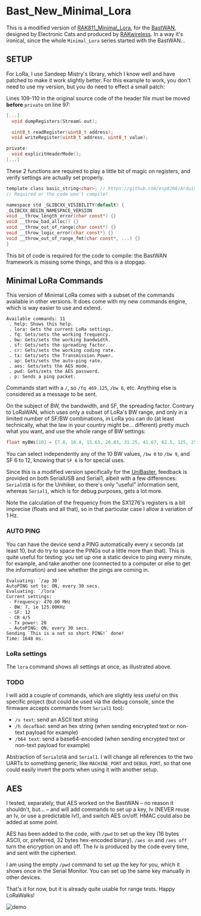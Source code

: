 # Bast_New_Minimal_Lora

This is a modified version of [RAK811_Minimal_Lora](https://github.com/Kongduino/RAK811_Minimal_Lora), for the [BastWAN](https://electroniccats.com/store/bastwan/), designed by Electronic Cats and produced by [RAKwireless](https://docs.rakwireless.com/Product-Categories/WisDuo/BastWAN/Quickstart/). In a way it's ironical, since the whole `Minimal_Lora` series started with the BastWAN...

## SETUP
For LoRa, I use Sandeep Mistry's library, which I know well and have patched to make it work slightly better. For this example to work, you don't need to use my version, but you do need to effect a small patch:

Lines 109-110 in the original source code of the header file must be moved **before** `private` on line 97:

```c
[...]
  void dumpRegisters(Stream& out);

  uint8_t readRegister(uint8_t address);
  void writeRegister(uint8_t address, uint8_t value);

private:
  void explicitHeaderMode();
[...]
```

These 2 functions are required to play a little bit of magic on registers, and verify settings are actually set properly.

```c
template class basic_string<char>; // https://github.com/esp8266/Arduino/issues/1136
// Required or the code won't compile!

namespace std _GLIBCXX_VISIBILITY(default) {
_GLIBCXX_BEGIN_NAMESPACE_VERSION
void __throw_length_error(char const*) {}
void __throw_bad_alloc() {}
void __throw_out_of_range(char const*) {}
void __throw_logic_error(char const*) {}
void __throw_out_of_range_fmt(char const*, ...) {}
}
```
This bit of code is required for the code to compile: the BastWAN framework is missing some things, and this is a stopgap.

## Minimal LoRa Commands

This version of Minimal LoRa comes with a subset of the commands available in other versions. It does come with my new commands engine, which is way easier to use and extend.

```
Available commands: 11
 . help: Shows this help.
 . lora: Gets the current LoRa settings.
 . fq: Gets/sets the working frequency.
 . bw: Gets/sets the working bandwidth.
 . sf: Gets/sets the spreading factor.
 . cr: Gets/sets the working coding rate.
 . tx: Gets/sets the Transmission Power.
 . ap: Gets/sets the auto-ping rate.
 . aes: Gets/sets the AES mode.
 . pwd: Gets/sets the AES password.
 . p: Sends a ping packet.
```

Commands start with a `/`, so `/fq 469.125`, `/bw 6`, etc. Anything else is considered as a message to be sent.

On the subject of BW, the bandwidth, and SF, the spreading factor. Contrary to LoRaWAN, which uses only a subset of LoRa's BW range, and only in a limited number of SF/BW combinations, in LoRa you can do (at least technically, what the law in your country might be... different) pretty much what you want, and use the whole range of BW settings:

```c
float myBWs[10] = {7.8, 10.4, 15.63, 20.83, 31.25, 41.67, 62.5, 125, 250, 500};
```

You can select independently any of the 10 BW values, `/bw 0` to `/bw 9`, and SF 6 to 12, knowing that `SF 6` is for special uses.

Since this is a modified version specifically for the [UniBaster](https://twitter.com/TheGrouchHK/status/1724690350978355290), feedback is provided on both SerialUSB and Serial1, albeit with a few differences: `SerialUSB` is for the Unihiker, so there's only "useful" information sent, whereas `Serial1`, which is for debug purposes, gets a lot more.

Note the calculation of the frequency from the SX1276's registers is a bit imprecise (floats and all that), so in that particular case I allow a variation of 1 Hz.

### AUTO PING

You can have the device send a PING automatically every x seconds (at least 10, but do try to space the PINGs out a little more than that). This is quite useful for testing: you set up one a static device to ping every minute, for example, and take another one (connected to a computer or else to get the information) and see whether the pings are coming in.

```
Evaluating: `/ap 30`
AutoPING set to: ON, every 30 secs.
Evaluating: `/lora`
Current settings:
 - Frequency: 470.00 MHz
 - BW: 7, ie 125.00KHz
 - SF: 12
 - CR 4/5
 - Tx power: 20
 - AutoPING: ON, every 30 secs.
Sending `This is a not so short PING!` done!
Time: 1648 ms.
```
### LoRa settings

The `lora` command shows all settings at once, as illustrated above.

### TODO

I will add a couple of commands, which are slightly less useful on this specific project (but could be used via the debug console, since the firmware accepts commands from `Serial1` too):

* `/s text`: send an ASCII text string
* `/h decafbad`: send an hex string (when sending encrypted text or non-text payload for example)
* `/b64 text`: send a base64-encoded (when sending encrypted text or non-text payload for example)

Abstraction of `SerialUSB` and `Serial1`. I will change all references to the two UARTs to something generic, like `MACHINE_PORT` and `DEBUG_PORT`, so that one could easily invert the ports when using it with another setup.

## AES

I tested, separately, that AES worked on the BastWAN – no reason it shouldn't, but... – and will add commands to set up a key, Iv (NEVER reuse an Iv, or use a predictable Iv!), and switch AES on/off. HMAC could also be added at some point.

AES has been added to the code, with `/pwd` to set up the key (16 bytes ASCII, or, preferred, 32 bytes hex-encoded binary). `/aes on` and `/aes off` turn the encryption on and off. The Iv is produced by the code every time, and sent with the ciphertext.

I am using the empty `/pwd` command to set up the key for you, which it shows once in the Serial Monitor. You can set up the same key manually in other devices.

That's it for now, but it is already quite usable for range tests. Happy LoRaWalks!

![demo](assets/demo.gif)